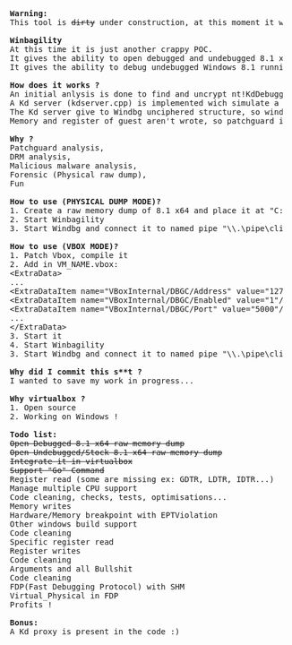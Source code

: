 <pre>
  <b>Warning:</b>
  This tool is <s>dirty</s> under construction, at this moment it will only work for Windows 8.1 x86-64 build 9600 !!

  <b>Winbagility</b>
  At this time it is just another crappy POC.
  It gives the ability to open debugged and undebugged 8.1 x64 RAW  physical memory dump "directly" in WinDbg.
  It gives the ability to debug undebugged Windows 8.1 running in patched Vbox.

  <b>How does it works ?</b>
  An initial anlysis is done to find and uncrypt nt!KdDebuggerDataBlock (dissector.cpp) and important Windows struct KPCR, KPRCB.
  A Kd server (kdserver.cpp) is implemented wich simulate a debugged Windows station that received commands thought named pipe.
  The Kd server give to Windbg unciphered structure, so windbg is happy there :)
  Memory and register of guest aren't wrote, so patchguard is happy there too :) 

  <b>Why ?</b>
  Patchguard analysis,
  DRM analysis,
  Malicious malware analysis,
  Forensic (Physical raw dump),
  Fun

  <b>How to use (PHYSICAL DUMP MODE)?</b>
  1. Create a raw memory dump of 8.1 x64 and place it at "C:\8_1_x64.dmp"
  2. Start Winbagility
  3. Start Windbg and connect it to named pipe "\\.\pipe\client

  <b>How to use (VBOX MODE)?</b>
  1. Patch Vbox, compile it
  2. Add in VM_NAME.vbox:
  &lt;ExtraData&gt;
  ...
  &lt;ExtraDataItem name="VBoxInternal/DBGC/Address" value="127.0.0.1"/&gt;
  &lt;ExtraDataItem name="VBoxInternal/DBGC/Enabled" value="1"/&gt;
  &lt;ExtraDataItem name="VBoxInternal/DBGC/Port" value="5000"/&gt;
  ...
  &lt;/ExtraData&gt;
  3. Start it
  4. Start Winbagility
  3. Start Windbg and connect it to named pipe "\\.\pipe\client

  <b>Why did I commit this s**t ?</b>
  I wanted to save my work in progress...

  <b>Why virtualbox ?</b>
  1. Open source
  2. Working on Windows !

  <b>Todo list:</b>
  <s>Open Debugged 8.1 x64 raw memory dump</s>
  <s>Open Undebugged/Stock 8.1 x64 raw memory dump</s>
  <s>Integrate it in virtualbox</s>
  <s>Support "Go" Command</s>
  Register read (some are missing ex: GDTR, LDTR, IDTR...)
  Manage multiple CPU support
  Code cleaning, checks, tests, optimisations...
  Memory writes
  Hardware/Memory breakpoint with EPTViolation
  Other windows build support
  Code cleaning
  Specific register read
  Register writes
  Code cleaning
  Arguments and all Bullshit
  Code cleaning
  FDP(Fast Debugging Protocol) with SHM
  Virtual_Physical in FDP
  Profits !

  <b>Bonus:</b>
  A Kd proxy is present in the code :)
</pre>
